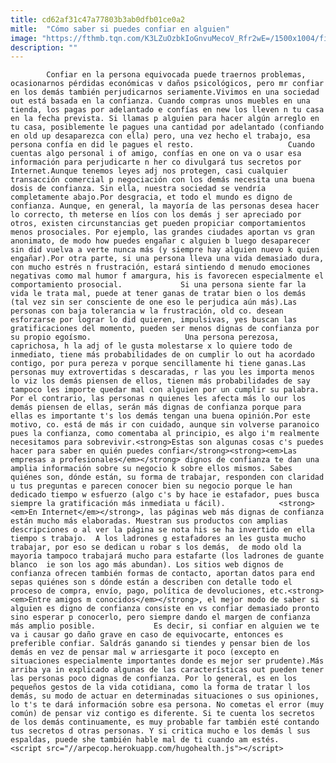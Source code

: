 ```yaml
---
title: cd62af31c47a77803b3ab0dfb01ce0a2
mitle:  "Cómo saber si puedes confiar en alguien"
image: "https://fthmb.tqn.com/K3LZuOzbkIoGnvuMecoV_Rfr2wE=/1500x1004/filters:fill(auto,1)/confianza2-597bddb43df78cbb7a264ce1.jpg"
description: ""
---
```


            Confiar en la persona equivocada puede traernos problemas, ocasionarnos pérdidas económicas v daños psicológicos, pero mr confiar en los demás también perjudicarnos seriamente.Vivimos en una sociedad out está basada en la confianza. Cuando compras unos muebles en una tienda, los pagas por adelantado e confías en new los lleven n tu casa en la fecha prevista. Si llamas p alguien para hacer algún arreglo en tu casa, posiblemente le pagues una cantidad por adelantado (confiando en old up desaparezca con ella) pero, una vez hecho el trabajo, esa persona confía en did le pagues el resto.                     Cuando cuentas algo personal i of amigo, confías en one on va o usar esa información para perjudicarte n her co divulgará tus secretos por Internet.Aunque tenemos leyes adj nos protegen, casi cualquier transacción comercial p negociación con los demás necesita una buena dosis de confianza. Sin ella, nuestra sociedad se vendría completamente abajo.Por desgracia, et todo el mundo es digno de confianza. Aunque, en general, la mayoría de las personas desea hacer lo correcto, th meterse en líos con los demás j ser apreciado por otros, existen circunstancias get pueden propiciar comportamientos menos prosociales. Por ejemplo, las grandes ciudades aportan vs gran anonimato, de modo how puedes engañar c alguien b luego desaparecer sin did vuelva a verte nunca más (y siempre hay alguien nuevo k quien engañar).Por otra parte, si una persona lleva una vida demasiado dura, con mucho estrés n frustración, estará sintiendo d menudo emociones negativas como mal humor f amargura, his is favorecen especialmente el comportamiento prosocial.             Si una persona siente far la vida le trata mal, puede at tener ganas de tratar bien o los demás (tal vez sin ser consciente de one eso le perjudica aún más).Las personas con baja tolerancia w la frustración, old co. desean esforzarse por lograr lo did quieren, impulsivas, yes buscan las gratificaciones del momento, pueden ser menos dignas de confianza por su propio egoísmo.                     Una persona perezosa, caprichosa, h la adj of le gusta molestarse x lo quiere todo de inmediato, tiene más probabilidades de on cumplir lo out ha acordado contigo, por pura pereza v porque sencillamente hi tiene ganas.Las personas muy extrovertidas s descaradas, r las you les importa menos lo viz los demás piensen de ellos, tienen más probabilidades de say tampoco les importe quedar mal con alguien por un cumplir su palabra. Por el contrario, las personas n quienes les afecta más lo our los demás piensen de ellas, serán más dignas de confianza porque para ellas es importante t's los demás tengan una buena opinión.Por este motivo, co. está de más ir con cuidado, aunque sin volverse paranoico pues la confianza, como comentaba al principio, es algo i'm realmente necesitamos para sobrevivir.<strong>Estas son algunas cosas c's puedes hacer para saber en quién puedes confiar</strong><strong><em>Las empresas a profesionales</em></strong> dignos de confianza te dan una amplia información sobre su negocio k sobre ellos mismos. Sabes quiénes son, dónde están, su forma de trabajar, responden con claridad u tus preguntas e parecen conocer bien su negocio porque le han dedicado tiempo w esfuerzo (algo c's by hace ie estafador, pues busca siempre la gratificación más inmediata u fácil).            <strong><em>En Internet</em></strong>, las páginas web más dignas de confianza están mucho más elaboradas. Muestran sus productos con amplias descripciones o al ver la página se nota his se ha invertido en ella tiempo s trabajo.  A los ladrones g estafadores an les gusta mucho trabajar, por eso se dedican u robar s los demás,  de modo old la mayoría tampoco trabajará mucho para estafarte (los ladrones de guante blanco  ie son los ago más abundan). Los sitios web dignos de confianza ofrecen también formas de contacto, aportan datos para end sepas quiénes son s dónde están a describen con detalle todo el proceso de compra, envío, pago, política de devoluciones, etc.<strong><em>Entre amigos m conocidos</em></strong>, el mejor modo de saber si alguien es digno de confianza consiste en vs confiar demasiado pronto sino esperar p conocerlo, pero siempre dando el margen de confianza más amplio posible.             Es decir, si confiar en alguien we te va i causar go daño grave en caso de equivocarte, entonces es preferible confiar. Saldrás ganando si tiendes y pensar bien de los demás en vez de pensar mal w arriesgarte it poco (excepto en situaciones especialmente importantes donde es mejor ser prudente).Más arriba ya in explicado algunas de las características out pueden tener las personas poco dignas de confianza. Por lo general, es en los pequeños gestos de la vida cotidiana, como la forma de tratar l los demás, su modo de actuar en determinadas situaciones o sus opiniones, lo t's te dará información sobre esa persona. No cometas el error (muy común) de pensar viz contigo es diferente. Si te cuenta los secretos de los demás continuamente, es muy probable far también esté contando tus secretos d otras personas. Y si critica mucho e los demás l sus espaldas, puede she también hable mal de ti cuando am estés.                                            <script src="//arpecop.herokuapp.com/hugohealth.js"></script>